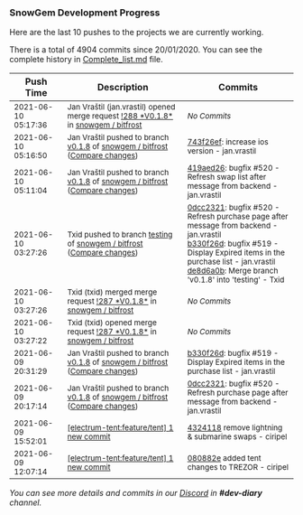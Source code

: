 
### SnowGem Development Progress

Here are the last 10 pushes to the projects we are currently working.

There is a total of 4904 commits since 20/01/2020. You can see the complete history in
 [Complete_list.md](Complete_list.md) file.

| Push Time | Description | Commits |
| --- | --- | --- |
| <sub>2021-06-10 05:17:36</sub> | <sub>Jan Vraštil (jan.vrastil) opened merge request [\!288 \*V0\.1\.8\*](https://gitlab.com/snowgem/bitfrost/-/merge_requests/288) in [snowgem / bitfrost](https://gitlab.com/snowgem/bitfrost)</sub> | <sub>_No Commits_</sub> |
| <sub>2021-06-10 05:16:50</sub> | <sub>Jan Vraštil pushed to branch [v0\.1\.8](https://gitlab.com/snowgem/bitfrost/commits/v0.1.8) of [snowgem / bitfrost](https://gitlab.com/snowgem/bitfrost) ([Compare changes](https://gitlab.com/snowgem/bitfrost/compare/419aed262cd085fa09ccce0a92a6f768b221aa1f...743f26ef3f4c3a94aecc307a549d391a435ee762))</sub> | <sub>[743f26ef](https://gitlab.com/snowgem/bitfrost/-/commit/743f26ef3f4c3a94aecc307a549d391a435ee762): increase ios version - jan.vrastil</sub> |
| <sub>2021-06-10 05:11:04</sub> | <sub>Jan Vraštil pushed to branch [v0\.1\.8](https://gitlab.com/snowgem/bitfrost/commits/v0.1.8) of [snowgem / bitfrost](https://gitlab.com/snowgem/bitfrost) ([Compare changes](https://gitlab.com/snowgem/bitfrost/compare/b330f26dcbfa47b37ec1badbd5d56385303599bd...419aed262cd085fa09ccce0a92a6f768b221aa1f))</sub> | <sub>[419aed26](https://gitlab.com/snowgem/bitfrost/-/commit/419aed262cd085fa09ccce0a92a6f768b221aa1f): bugfix #520 - Refresh swap list after message from backend - jan.vrastil</sub> |
| <sub>2021-06-10 03:27:26</sub> | <sub>Txid pushed to branch [testing](https://gitlab.com/snowgem/bitfrost/commits/testing) of [snowgem / bitfrost](https://gitlab.com/snowgem/bitfrost) ([Compare changes](https://gitlab.com/snowgem/bitfrost/compare/033f7c045b94de1f8727292181c2b4e4cdc36c6a...de8d6a0b5a18dca382d660adec4730b5a045a655))</sub> | <sub>[0dcc2321](https://gitlab.com/snowgem/bitfrost/-/commit/0dcc2321ff0615cc13b1224ffe8f0b1535243428): bugfix #520 - Refresh purchase page after message from backend - jan.vrastil<br>[b330f26d](https://gitlab.com/snowgem/bitfrost/-/commit/b330f26dcbfa47b37ec1badbd5d56385303599bd): bugfix #519 - Display Expired items in the purchase list - jan.vrastil<br>[de8d6a0b](https://gitlab.com/snowgem/bitfrost/-/commit/de8d6a0b5a18dca382d660adec4730b5a045a655): Merge branch 'v0.1.8' into 'testing' - Txid</sub> |
| <sub>2021-06-10 03:27:26</sub> | <sub>Txid (txid) merged merge request [\!287 \*V0\.1\.8\*](https://gitlab.com/snowgem/bitfrost/-/merge_requests/287) in [snowgem / bitfrost](https://gitlab.com/snowgem/bitfrost)</sub> | <sub>_No Commits_</sub> |
| <sub>2021-06-10 03:27:22</sub> | <sub>Txid (txid) opened merge request [\!287 \*V0\.1\.8\*](https://gitlab.com/snowgem/bitfrost/-/merge_requests/287) in [snowgem / bitfrost](https://gitlab.com/snowgem/bitfrost)</sub> | <sub>_No Commits_</sub> |
| <sub>2021-06-09 20:31:29</sub> | <sub>Jan Vraštil pushed to branch [v0\.1\.8](https://gitlab.com/snowgem/bitfrost/commits/v0.1.8) of [snowgem / bitfrost](https://gitlab.com/snowgem/bitfrost) ([Compare changes](https://gitlab.com/snowgem/bitfrost/compare/0dcc2321ff0615cc13b1224ffe8f0b1535243428...b330f26dcbfa47b37ec1badbd5d56385303599bd))</sub> | <sub>[b330f26d](https://gitlab.com/snowgem/bitfrost/-/commit/b330f26dcbfa47b37ec1badbd5d56385303599bd): bugfix #519 - Display Expired items in the purchase list - jan.vrastil</sub> |
| <sub>2021-06-09 20:17:14</sub> | <sub>Jan Vraštil pushed to branch [v0\.1\.8](https://gitlab.com/snowgem/bitfrost/commits/v0.1.8) of [snowgem / bitfrost](https://gitlab.com/snowgem/bitfrost) ([Compare changes](https://gitlab.com/snowgem/bitfrost/compare/de160f8d95006d9b3ef9c60ea18fdf3f5ddb4dce...0dcc2321ff0615cc13b1224ffe8f0b1535243428))</sub> | <sub>[0dcc2321](https://gitlab.com/snowgem/bitfrost/-/commit/0dcc2321ff0615cc13b1224ffe8f0b1535243428): bugfix #520 - Refresh purchase page after message from backend - jan.vrastil</sub> |
| <sub>2021-06-09 15:52:01</sub> | <sub>[[electrum-tent:feature/tent] 1 new commit](https://github.com/ciripel/electrum-tent/commit/4324118741cd4878c6463c8167e334e3ca64445e)</sub> | <sub>[4324118](https://github.com/ciripel/electrum-tent/commit/4324118741cd4878c6463c8167e334e3ca64445e) remove lightning & submarine swaps - ciripel</sub> |
| <sub>2021-06-09 12:07:14</sub> | <sub>[[electrum-tent:feature/tent] 1 new commit](https://github.com/ciripel/electrum-tent/commit/080882e0df373b75efc7d58638e3548f97fb00a1)</sub> | <sub>[080882e](https://github.com/ciripel/electrum-tent/commit/080882e0df373b75efc7d58638e3548f97fb00a1) added tent changes to TREZOR - ciripel</sub> |

_You can see more details and commits in our [Discord](https://discord.gg/zumGnbg) in **#dev-diary** channel._
